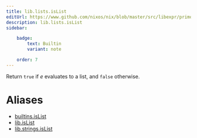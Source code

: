 ```yaml
---
title: lib.lists.isList
editUrl: https://www.github.com/nixos/nix/blob/master/src/libexpr/primops.cc
description: lib.lists.isList
sidebar:

    badge:
        text: Builtin
        variant: note

    order: 7
---
```


Return `true` if *e* evaluates to a list, and `false` otherwise.


# Aliases

- [builtins.isList](/nix-doc-comments/reference/builtins/builtins-isList)
- [lib.isList](/nix-doc-comments/reference/lib/lib-isList)
- [lib.strings.isList](/nix-doc-comments/reference/lib/strings/lib-strings-isList)


